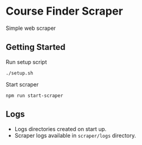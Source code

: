 # Course Finder Scraper
Simple web scraper

## Getting Started
Run setup script
```
./setup.sh
```

Start scraper
```
npm run start-scraper
```

## Logs
- Logs directories created on start up.
- Scraper logs available in `scraper/logs` directory.

